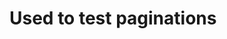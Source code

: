 ﻿<!--INFOS--
{
  "CreateTime": "2022-06-03T22:21:37.5731713+08:00",
  "Title": "Too ugly"
}
--INFOS-->

# Used to test paginations

